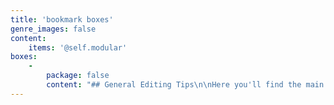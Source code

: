 ```yaml
---
title: 'bookmark boxes'
genre_images: false
content:
    items: '@self.modular'
boxes:
    -
        package: false
        content: "## General Editing Tips\n\nHere you'll find the main bookmark to help you think about different storytelling elements while you're reading. \n\n"
---
```


